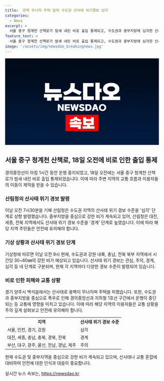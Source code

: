 ```yaml
---
title:  옹벽 무너져 주택 덮쳐 수도권 산사태 위기경보 심각
categories:
  - News
excerpt: >
  서울 중구 청계천 산책로가 밤새 내린 비로 출입 통제되고, 수도권과 중부지방에 심각한 산사태 위기 경보가 발령됐다. 산림청은 대전·세종·전북 등의 경기를 경계 단계로 높였고, 중부지방은 강한 비가 이어질 것으로 예보됐다. 양주시 백석읍에서 산사태로 주택이 피해를 입었고, 경의중앙선은 운행 중단됐다. 산림청은 산사태 발생 위험이 높다며 적극적 대응을 당부했다. 기상청은 호우특보를 발효하고, 코레일은 강수량 변동 시 운행을 조정 중이다.
feature_text: >
  서울 중구 청계천 산책로가 밤새 내린 비로 출입 통제되고, 수도권과 중부지방에 심각한 산사태 위기 경보가 발령됐다. 산림청은 대전·세종·전북 등의 경기를 경계 단계로 높였고, 중부지방은 강한 비가 이어질 것으로 예보됐다. 양주시 백석읍에서 산사태로 주택이 피해를 입었고, 경의중앙선은 운행 중단됐다. 산림청은 산사태 발생 위험이 높다며 적극적 대응을 당부했다. 기상청은 호우특보를 발효하고, 코레일은 강수량 변동 시 운행을 조정 중이다.
image: '/assets/img/newsdao_breakingnews.jpg'
---
```


<p><img src="/assets/img/newsdao_breakingnews.jpg" alt="bookingtag 속보" /></p>

<h2 data-ke-size="size26">서울 중구 청계천 산책로, 18일 오전에 비로 인한 출입 통제</h2>

<p data-ke-size="size16">경의중앙선이 아침 1시간 동안 운행 중지되었고, 18일 오전에는 서울 중구 청계천 산책로가 밤새 내린 비로 출입 통제되었습니다. 이에 따라 주변 지역의 교통 흐름과 이용자들의 이동이 제약을 받을 수 있습니다. </p>

<h3>산림청의 산사태 위기 경보 발령</h3>

<p data-ke-size="size16">이날 오전 7시30분을 기해 산림청은 수도권 지역의 산사태 위기 경보 수준을 '심각' 단계로 상향 발령했습니다. 중부지방을 중심으로 강한 비가 계속되고 있어, 산림청은 대전, 세종, 전북 지역에서도 산사태 위기 경보 수준을 '경계' 단계로 높였습니다. 이에 따라 해당 지역 주민들은 안전에 유의해야 합니다. </p>

<h3>기상 상황과 산사태 위기 경보 단계</h3>

<p data-ke-size="size16">기상청에 따르면 이날 오전 9시 현재, 수도권과 강원 내륙, 충남, 전북 북부 지역에서 시간당 30~60㎜의 강한 비가 예상되고 있습니다. 산사태 위기 경보는 관심, 주의, 경계, 심각 등 네 단계로 구분되며, 현재 각 지역마다 다양한 경보 수준이 발령되어 있습니다. </p>

<h3>비로 인한 피해와 교통 상황</h3>

<p data-ke-size="size16">경기 양주시 백석읍에서는 산사태로 옹벽이 무너지며 주택을 피했습니다. 또한, 수도권과 중부지방을 중심으로 폭우로 인해 경의중앙선과 지하철 1호선 구간에서 운행이 중단되는 등 교통에 영향을 미치고 있습니다. 이에 따라 해당 지역의 이용자들은 교통 상황을 주의 깊게 살펴보고 안전에 유의해야 합니다. </p>

<table>
  <tr>
    <th>지역</th>
    <th>산사태 위기 경보 수준</th>
  </tr>
  <tr>
    <td>서울, 인천, 경기, 강원</td>
    <td>심각</td>
  </tr>
  <tr>
    <td>대전, 세종, 충남, 충북, 경북, 전북</td>
    <td>경계</td>
  </tr>
  <tr>
    <td>부산, 대구, 광주, 울산, 전남, 경남, 제주</td>
    <td>주의</td>
  </tr>
</table>

<p data-ke-size="size16">현재 수도권 및 중부지역을 중심으로 강한 비가 계속되고 있으며, 산사태나 교통 혼잡에 대비하여 안전에 대한 인식과 대응이 중요합니다. </p>
실시간 뉴스 속보는, <a href="https://newsdao.kr" rel="dofollow">https://newsdao.kr</a>


